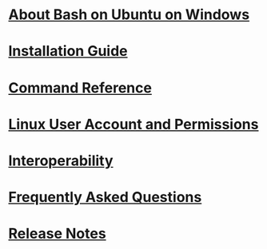 # [About Bash on Ubuntu on Windows](./about.md)
# [Installation Guide](./install_guide.md)
# [Command Reference](./reference.md)
# [Linux User Account and Permissions](./user_support.md)
# [Interoperability](./inerop.md)
# [Frequently Asked Questions](./faq.md)
# [Release Notes](./release_notes.md)

